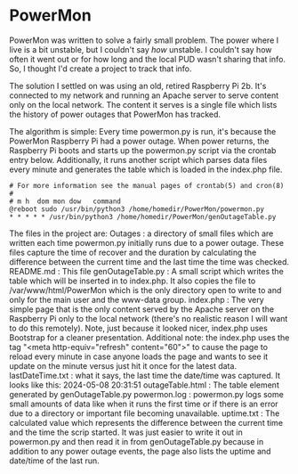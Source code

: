 # PowerMon
PowerMon was written to solve a fairly small problem.  The power where I live is a bit unstable, but I couldn't say *how* unstable.  I couldn't say how often it went out or for how long and the local PUD wasn't sharing that info.  So, I thought I'd create a project to track that info.

The solution I settled on was using an old, retired Raspberry Pi 2b.  It's connected to my network and running an Apache server to serve content only on the local network.  The content it serves is a single file which lists the history of power outages that PowerMon has tracked.  

The algorithm is simple:
Every time powermon.py is run, it's because the PowerMon Raspberry Pi had a power outage.  When power returns, the Raspberry Pi boots and starts up the powermon.py script via the crontab entry below.  Additionally, it runs another script which parses data files every minute and generates the table which is loaded in the index.php file.

```
# For more information see the manual pages of crontab(5) and cron(8)
#
# m h  dom mon dow   command
@reboot sudo /usr/bin/python3 /home/homedir/PowerMon/powermon.py
* * * * * /usr/bin/python3 /home/homedir/PowerMon/genOutageTable.py
```

The files in the project are:
Outages : a directory of small files which are written each time powermon.py initially runs due to a power outage.  These files capture the time of recover and the duration by calculating the difference between the current time and the last time the time was checked.
README.md : This file
genOutageTable.py : A small script which writes the table which will be inserted in to index.php.  It also copies the file to /var/www/html/PowerMon which is the only directory open to write to and only for the main user and the www-data group.
index.php : The very simple page that is the only content served by the Apache server on the Raspberry Pi only to the local network (there's no realistic reason I will want to do this remotely).  Note, just because it looked nicer, index.php uses Bootstrap for a cleaner presentation.  Additional note: the index.php uses the tag "<meta http-equiv=\"refresh\" content=\"60\">" to cause the page to reload every minute in case anyone loads the page and wants to see it update on the minute versus just hit it once for the latest data.
lastDateTime.txt : what it says, the last time the date/time was captured.  It looks like this: 2024-05-08 20:31:51
outageTable.html : The table element generated by genOutageTable.py
powermon.log : powermon.py logs some small amounts of data like when it runs the first time or if there is an error due to a directory or important file becoming unavailable.
uptime.txt : The calculated value which represents the difference between the current time and the time the scrip started.  It was just easier to write it out in powermon.py and then read it in from genOutageTable.py because in addition to any power outage events, the page also lists the uptime and date/time of the last run.
